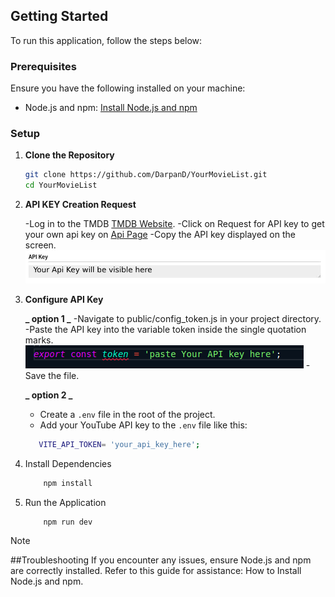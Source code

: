 ## Getting Started

To run this application, follow the steps below:

### Prerequisites

Ensure you have the following installed on your machine:

- Node.js and npm: [Install Node.js and npm](https://www.geeksforgeeks.org/how-to-install-node-run-npm-in-vs-code/)

### Setup

1. **Clone the Repository**
   ```bash
   git clone https://github.com/DarpanD/YourMovieList.git
   cd YourMovieList
   ```
2. **API KEY Creation Request**

   -Log in to the TMDB [TMDB Website](https://www.themoviedb.org/).
   -Click on Request for API key to get your own api key on [Api Page](https://www.themoviedb.org/settings/api)
   -Copy the API key displayed on the screen.
   ![ApiKeyHelp](./public/ReadmeHelpFiles/API%20KEY.jpg)

3. **Configure API Key**

   **_ option 1 _**
   -Navigate to public/config_token.js in your project directory.
   -Paste the API key into the variable token inside the single quotation marks.
   ![apiKeyHelp](./public/ReadmeHelpFiles/API%20Token.png)
   -Save the file.

   **_ option 2 _**

   - Create a `.env` file in the root of the project.
   - Add your YouTube API key to the `.env` file like this:

   ```bash
      VITE_API_TOKEN= 'your_api_key_here';
   ```

4. Install Dependencies
   ```bash
       npm install
   ```
5. Run the Application

   ```bash
       npm run dev
   ```

> [!Note]
> ##Troubleshooting
> If you encounter any issues, ensure Node.js and npm are correctly installed. Refer to this guide for assistance: How to Install Node.js and npm.
